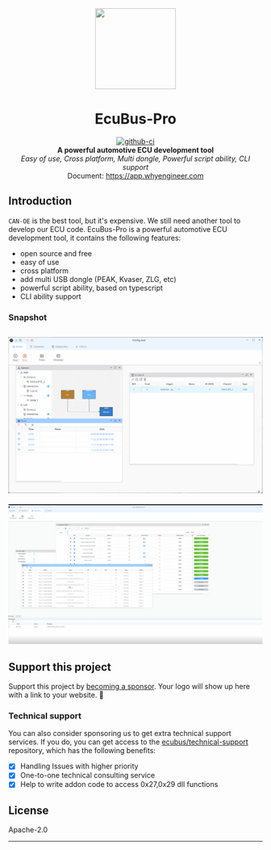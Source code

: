 
<div align="center">
  <a href="https://app.whyengineer.com">
    <img width="160" height="160" src="https://app.whyengineer.com/logo256.png">
  </a>

  <h1>EcuBus-Pro</h1>

   <div>
    <a href="https://github.com/ecubus/EcuBus-Pro/releases">
      <img src="https://github.com/ecubus/EcuBus-Pro/actions/workflows/build.yml/badge.svg" alt="github-ci" />
    </a>
  </div>
  <b>A powerful automotive ECU development tool</b><br/>
  <i>Easy of use, Cross platform, Multi dongle, Powerful script ability, CLI support</i><br/>
  Document: <a href="https://app.whyengineer.com">https://app.whyengineer.com</a>
</div>

## Introduction

`CAN-OE` is the best tool, but it's expensive. We still need another tool to develop our ECU code. EcuBus-Pro is a powerful automotive ECU development tool, it contains the following features:
* open source and free
* easy of use
* cross platform
* add multi USB dongle (PEAK, Kvaser, ZLG, etc)  
* powerful script ability, based on typescript
* CLI ability support

### Snapshot

![base1](./docs/about/base1.gif)
---
![base1](./docs/about/uds.gif)

## Support this project

Support this project by [becoming a sponsor](./docs/about/sponsor). Your logo will show up here with a link to your website. 🙏

### Technical support

You can also consider sponsoring us to get extra technical support services. If you do, you can get access to the [ecubus/technical-support](https://github.com/ecubus/technical-support) repository, which has the following benefits:

- [X] Handling Issues with higher priority
- [X] One-to-one technical consulting service
- [X] Help to write addon code to access 0x27,0x29 dll functions

## License
Apache-2.0

---

<script setup>
  import 'viewerjs/dist/viewer.css';
import Viewer from 'viewerjs';
import { onMounted,onUnmounted} from 'vue';
onMounted(() => {
  const images = document.querySelectorAll('img[alt="base1"]');
  
   const viewerContainer = document.createElement('div');
   //setup attribute id for viewerContainer
    viewerContainer.setAttribute('id', 'viewerContainer');


  viewerContainer.style.display = 'none';
  document.body.appendChild(viewerContainer);
  //css pointer
  images.forEach(img => img.style.cursor = 'pointer');
  images.forEach(img => viewerContainer.appendChild(img.cloneNode(true)));
  const viewer = new Viewer(viewerContainer, {
    inline: false,
    zoomRatio: 0.1,
  });
  images.forEach((img, index) => {
    img.addEventListener('click', () => {
      viewer.view(index);
    });
  });
});
onUnmounted(() => {
  const viewerContainer = document.getElementById('viewerContainer');
  if (viewerContainer) {
    viewerContainer.remove();
  }
});
</script>